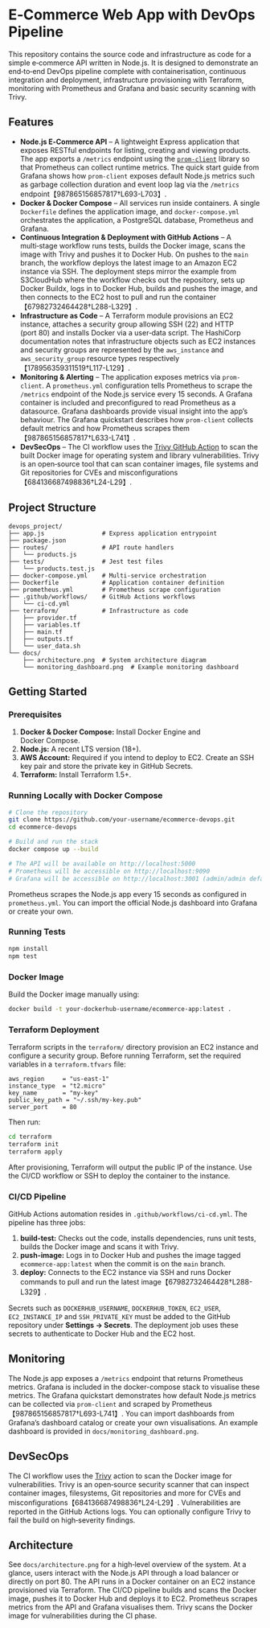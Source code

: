 # E‑Commerce Web App with DevOps Pipeline

This repository contains the source code and infrastructure as code for a simple
e‑commerce API written in Node.js.  It is designed to demonstrate an
end‑to‑end DevOps pipeline complete with containerisation, continuous
integration and deployment, infrastructure provisioning with Terraform,
monitoring with Prometheus and Grafana and basic security scanning with Trivy.

## Features

- **Node.js E‑Commerce API** – A lightweight Express application that exposes
  RESTful endpoints for listing, creating and viewing products.  The app
  exports a `/metrics` endpoint using the [`prom-client`](https://github.com/siimon/prom-client)
  library so that Prometheus can collect runtime metrics.  The quick start
  guide from Grafana shows how `prom-client` exposes default Node.js metrics
  such as garbage collection duration and event loop lag via the `/metrics`
  endpoint【987865156857817†L693-L703】.
- **Docker & Docker Compose** – All services run inside containers.  A
  single `Dockerfile` defines the application image, and `docker‑compose.yml`
  orchestrates the application, a PostgreSQL database, Prometheus and Grafana.
- **Continuous Integration & Deployment with GitHub Actions** – A multi‑stage
  workflow runs tests, builds the Docker image, scans the image with Trivy and
  pushes it to Docker Hub.  On pushes to the `main` branch, the workflow
  deploys the latest image to an Amazon EC2 instance via SSH.  The
  deployment steps mirror the example from S3CloudHub where the workflow
  checks out the repository, sets up Docker Buildx, logs in to Docker Hub,
  builds and pushes the image, and then connects to the EC2 host to pull and
  run the container【67982732464428†L288-L329】.
- **Infrastructure as Code** – A Terraform module provisions an EC2 instance,
  attaches a security group allowing SSH (22) and HTTP (port 80) and
  installs Docker via a user‑data script.  The HashiCorp documentation notes
  that infrastructure objects such as EC2 instances and security groups are
  represented by the `aws_instance` and `aws_security_group` resource types
  respectively【178956359311519†L117-L129】.
- **Monitoring & Alerting** – The application exposes metrics via
  `prom-client`.  A `prometheus.yml` configuration tells Prometheus to
  scrape the `/metrics` endpoint of the Node.js service every 15 seconds.  A
  Grafana container is included and preconfigured to read Prometheus as a
  datasource.  Grafana dashboards provide visual insight into the app’s
  behaviour.  The Grafana quickstart describes how `prom-client` collects
  default metrics and how Prometheus scrapes them【987865156857817†L633-L741】.
- **DevSecOps** – The CI workflow uses the [Trivy GitHub Action](https://github.com/aquasecurity/trivy-action)
  to scan the built Docker image for operating system and library
  vulnerabilities.  Trivy is an open‑source tool that can scan container
  images, file systems and Git repositories for CVEs and misconfigurations
  【684136687498836†L24-L29】.

## Project Structure

```
devops_project/
├── app.js                # Express application entrypoint
├── package.json
├── routes/               # API route handlers
│   └── products.js
├── tests/                # Jest test files
│   └── products.test.js
├── docker-compose.yml    # Multi‑service orchestration
├── Dockerfile            # Application container definition
├── prometheus.yml        # Prometheus scrape configuration
├── .github/workflows/    # GitHub Actions workflows
│   └── ci-cd.yml
├── terraform/            # Infrastructure as code
│   ├── provider.tf
│   ├── variables.tf
│   ├── main.tf
│   ├── outputs.tf
│   └── user_data.sh
└── docs/
    ├── architecture.png  # System architecture diagram
    └── monitoring_dashboard.png  # Example monitoring dashboard
```

## Getting Started

### Prerequisites

1. **Docker & Docker Compose:** Install Docker Engine and Docker Compose.
2. **Node.js:** A recent LTS version (18+).
3. **AWS Account:** Required if you intend to deploy to EC2.  Create an
   SSH key pair and store the private key in GitHub Secrets.
4. **Terraform:** Install Terraform 1.5+.

### Running Locally with Docker Compose

```bash
# Clone the repository
git clone https://github.com/your‑username/ecommerce-devops.git
cd ecommerce-devops

# Build and run the stack
docker compose up --build

# The API will be available on http://localhost:5000
# Prometheus will be accessible on http://localhost:9090
# Grafana will be accessible on http://localhost:3001 (admin/admin default login)
```

Prometheus scrapes the Node.js app every 15 seconds as configured in
`prometheus.yml`.  You can import the official Node.js dashboard into
Grafana or create your own.

### Running Tests

```bash
npm install
npm test
```

### Docker Image

Build the Docker image manually using:

```bash
docker build -t your‑dockerhub‑username/ecommerce-app:latest .
```

### Terraform Deployment

Terraform scripts in the `terraform/` directory provision an EC2 instance and
configure a security group.  Before running Terraform, set the required
variables in a `terraform.tfvars` file:

```hcl
aws_region     = "us-east-1"
instance_type  = "t2.micro"
key_name       = "my-key"
public_key_path = "~/.ssh/my-key.pub"
server_port    = 80
```

Then run:

```bash
cd terraform
terraform init
terraform apply
```

After provisioning, Terraform will output the public IP of the instance.  Use
the CI/CD workflow or SSH to deploy the container to the instance.

### CI/CD Pipeline

GitHub Actions automation resides in `.github/workflows/ci-cd.yml`.  The
pipeline has three jobs:

1. **build-test:** Checks out the code, installs dependencies, runs unit tests,
   builds the Docker image and scans it with Trivy.
2. **push-image:** Logs in to Docker Hub and pushes the image tagged
   `ecommerce-app:latest` when the commit is on the `main` branch.
3. **deploy:** Connects to the EC2 instance via SSH and runs Docker commands
   to pull and run the latest image【67982732464428†L288-L329】.

Secrets such as `DOCKERHUB_USERNAME`, `DOCKERHUB_TOKEN`, `EC2_USER`,
`EC2_INSTANCE_IP` and `SSH_PRIVATE_KEY` must be added to the GitHub
repository under **Settings → Secrets**.  The deployment job uses these
secrets to authenticate to Docker Hub and the EC2 host.

## Monitoring

The Node.js app exposes a `/metrics` endpoint that returns Prometheus metrics.
Grafana is included in the docker-compose stack to visualise these metrics.
The Grafana quickstart demonstrates how default Node.js metrics can be
collected via `prom-client` and scraped by Prometheus【987865156857817†L693-L741】.
You can import dashboards from Grafana’s dashboard catalog or create your own
visualisations.  An example dashboard is provided in `docs/monitoring_dashboard.png`.

## DevSecOps

The CI workflow uses the [Trivy](https://github.com/aquasecurity/trivy) action
to scan the Docker image for vulnerabilities.  Trivy is an open‑source
security scanner that can inspect container images, filesystems, Git
repositories and more for CVEs and misconfigurations【684136687498836†L24-L29】.
Vulnerabilities are reported in the GitHub Actions logs.  You can optionally
configure Trivy to fail the build on high‑severity findings.

## Architecture

See `docs/architecture.png` for a high‑level overview of the system.  At a
glance, users interact with the Node.js API through a load balancer or
directly on port 80.  The API runs in a Docker container on an EC2 instance
provisioned via Terraform.  The CI/CD pipeline builds and scans the Docker
image, pushes it to Docker Hub and deploys it to EC2.  Prometheus scrapes
metrics from the API and Grafana visualises them.  Trivy scans the Docker
image for vulnerabilities during the CI phase.
